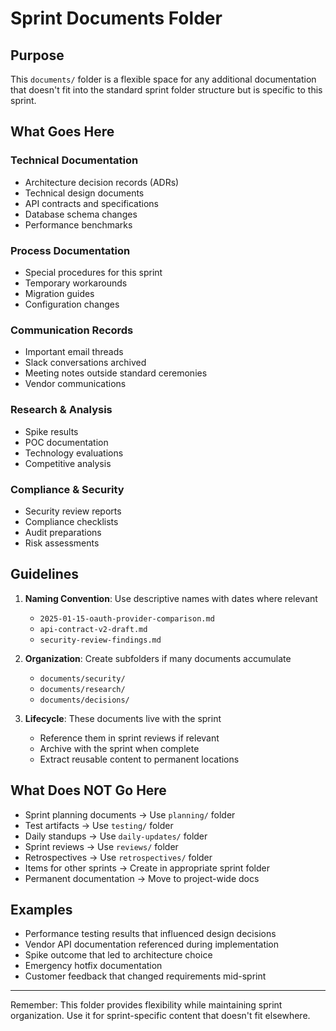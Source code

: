 # Sprint Documents Folder

## Purpose
This `documents/` folder is a flexible space for any additional documentation that doesn't fit into the standard sprint folder structure but is specific to this sprint.

## What Goes Here

### Technical Documentation
- Architecture decision records (ADRs)
- Technical design documents
- API contracts and specifications
- Database schema changes
- Performance benchmarks

### Process Documentation  
- Special procedures for this sprint
- Temporary workarounds
- Migration guides
- Configuration changes

### Communication Records
- Important email threads
- Slack conversations archived
- Meeting notes outside standard ceremonies
- Vendor communications

### Research & Analysis
- Spike results
- POC documentation
- Technology evaluations
- Competitive analysis

### Compliance & Security
- Security review reports
- Compliance checklists
- Audit preparations
- Risk assessments

## Guidelines

1. **Naming Convention**: Use descriptive names with dates where relevant
   - `2025-01-15-oauth-provider-comparison.md`
   - `api-contract-v2-draft.md`
   - `security-review-findings.md`

2. **Organization**: Create subfolders if many documents accumulate
   - `documents/security/`
   - `documents/research/`
   - `documents/decisions/`

3. **Lifecycle**: These documents live with the sprint
   - Reference them in sprint reviews if relevant
   - Archive with the sprint when complete
   - Extract reusable content to permanent locations

## What Does NOT Go Here

- Sprint planning documents → Use `planning/` folder
- Test artifacts → Use `testing/` folder  
- Daily standups → Use `daily-updates/` folder
- Sprint reviews → Use `reviews/` folder
- Retrospectives → Use `retrospectives/` folder
- Items for other sprints → Create in appropriate sprint folder
- Permanent documentation → Move to project-wide docs

## Examples

- Performance testing results that influenced design decisions
- Vendor API documentation referenced during implementation
- Spike outcome that led to architecture choice
- Emergency hotfix documentation
- Customer feedback that changed requirements mid-sprint

---

Remember: This folder provides flexibility while maintaining sprint organization. Use it for sprint-specific content that doesn't fit elsewhere.